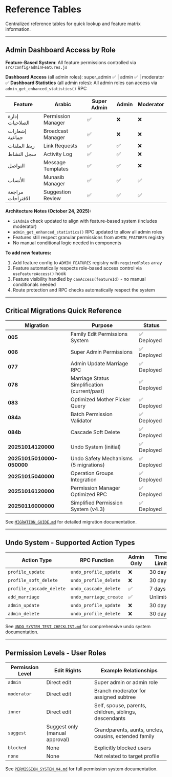 # Reference Tables

Centralized reference tables for quick lookup and feature matrix information.

---

## Admin Dashboard Access by Role

**Feature-Based System**: All feature permissions controlled via `src/config/adminFeatures.js`

**Dashboard Access** (all admin roles): super_admin ✅ | admin ✅ | moderator ✅
**Dashboard Statistics** (all admin roles): All admin roles can access via `admin_get_enhanced_statistics()` RPC

| Feature | Arabic | Super Admin | Admin | Moderator |
|---------|--------|-------------|-------|-----------|
| إدارة الصلاحيات | Permission Manager | ✅ | ❌ | ❌ |
| إشعارات جماعية | Broadcast Manager | ✅ | ❌ | ❌ |
| ربط الملفات | Link Requests | ✅ | ✅ | ❌ |
| سجل النشاط | Activity Log | ✅ | ✅ | ❌ |
| التواصل | Message Templates | ✅ | ✅ | ❌ |
| الأنساب | Munasib Manager | ✅ | ✅ | ✅ |
| مراجعة الاقتراحات | Suggestion Review | ✅ | ✅ | ✅ |

**Architecture Notes (October 24, 2025):**
- `isAdmin` check updated to align with feature-based system (includes moderator)
- `admin_get_enhanced_statistics()` RPC updated to allow all admin roles
- Features still respect granular permissions from `ADMIN_FEATURES` registry
- No manual conditional logic needed in components

**To add new features:**
1. Add feature config to `ADMIN_FEATURES` registry with `requiredRoles` array
2. Feature automatically respects role-based access control via `useFeatureAccess()` hook
3. Feature visibility handled by `canAccess(featureId)` - no manual conditionals needed
4. Route protection and RPC checks automatically respect the system

---

## Critical Migrations Quick Reference

| Migration | Purpose | Status |
|-----------|---------|--------|
| **005** | Family Edit Permissions System | ✅ Deployed |
| **006** | Super Admin Permissions | ✅ Deployed |
| **077** | Admin Update Marriage RPC | ✅ Deployed |
| **078** | Marriage Status Simplification (current/past) | ✅ Deployed |
| **083** | Optimized Mother Picker Query | ✅ Deployed |
| **084a** | Batch Permission Validator | ✅ Deployed |
| **084b** | Cascade Soft Delete | ✅ Deployed |
| **20251014120000** | Undo System (initial) | ✅ Deployed |
| **20251015010000-050000** | Undo Safety Mechanisms (5 migrations) | ✅ Deployed |
| **20251015040000** | Operation Groups Integration | ✅ Deployed |
| **20251016120000** | Permission Manager Optimized RPC | ✅ Deployed |
| **20250116000000** | Simplified Permission System (v4.3) | ✅ Deployed |

See [`MIGRATION_GUIDE.md`](docs/MIGRATION_GUIDE.md) for detailed migration documentation.

---

## Undo System - Supported Action Types

| Action Type | RPC Function | Admin Only | Time Limit | Dangerous |
|-------------|-------------|-----------|-----------|-----------|
| `profile_update` | `undo_profile_update` | ❌ | 30 days | ❌ |
| `profile_soft_delete` | `undo_profile_delete` | ❌ | 30 days | ❌ |
| `profile_cascade_delete` | `undo_cascade_delete` | ✅ | 7 days | ✅ |
| `add_marriage` | `undo_marriage_create` | ✅ | Unlimited | ✅ |
| `admin_update` | `undo_profile_update` | ❌ | 30 days | ❌ |
| `admin_delete` | `undo_profile_delete` | ❌ | 30 days | ❌ |

See [`UNDO_SYSTEM_TEST_CHECKLIST.md`](docs/UNDO_SYSTEM_TEST_CHECKLIST.md) for comprehensive undo system documentation.

---

## Permission Levels - User Roles

| Permission Level | Edit Rights | Example Relationships |
|-----------------|-------------|---------------------|
| `admin` | Direct edit | Super admin or admin role |
| `moderator` | Direct edit | Branch moderator for assigned subtree |
| `inner` | Direct edit | Self, spouse, parents, children, siblings, descendants |
| `suggest` | Suggest only (manual approval) | Grandparents, aunts, uncles, cousins, extended family |
| `blocked` | None | Explicitly blocked users |
| `none` | None | Not related to target profile |

See [`PERMISSION_SYSTEM_V4.md`](docs/PERMISSION_SYSTEM_V4.md) for full permission system documentation.
